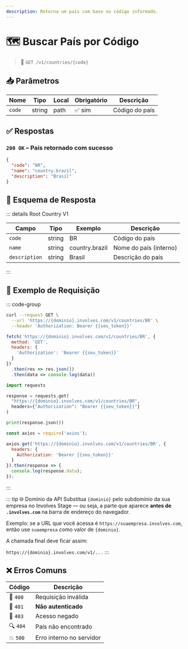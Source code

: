 ```yaml
---
description: Retorna um país com base no código informado.
---
```


# 🗺️ Buscar País por Código

> 🔗 `GET /v1/countries/{code}`


## 📥 Parâmetros

| Nome   | Tipo   | Local | Obrigatório | Descrição      |
| ------ | ------ | ----- | ----------- | -------------- |
| `code` | string | path  | ✅ sim       | Código do país |


## ✅ Respostas

### `200 OK` – País retornado com sucesso

```json
{
  "code": "BR",
  "name": "country.brazil",
  "description": "Brasil"
}
```


## 🧬 Esquema de Resposta

::: details Root Country V1

| Campo         | Tipo   | Exemplo        | Descrição              |
| ------------- | ------ | -------------- | ---------------------- |
| `code`        | string | BR             | Código do país         |
| `name`        | string | country.brazil | Nome do país (interno) |
| `description` | string | Brasil         | Descrição do país      |

:::


## 📘 Exemplo de Requisição

::: code-group

```bash [🟢 cURL]
curl --request GET \
  --url 'https://{dominio}.involves.com/v1/countries/BR' \
  --header 'Authorization: Bearer {{seu_token}}'
```

```js [🟡 JavaScript]
fetch('https://{dominio}.involves.com/v1/countries/BR', {
  method: 'GET',
  headers: {
    'Authorization': 'Bearer {{seu_token}}'
  }
})
  .then(res => res.json())
  .then(data => console.log(data))
```

```python [🔵 Python]
import requests

response = requests.get(
  "https://{dominio}.involves.com/v1/countries/BR",
  headers={"Authorization": "Bearer {{seu_token}}"}
)

print(response.json())
```

```js [🟣 Node.js]
const axios = require('axios');

axios.get('https://{dominio}.involves.com/v1/countries/BR', {
  headers: {
    Authorization: 'Bearer {{seu_token}}'
  }
}).then(response => {
  console.log(response.data);
});
```

:::


::: tip 🌐 Domínio da API
Substitua `{dominio}` pelo subdomínio da sua empresa no Involves Stage — ou seja, a parte que aparece **antes de `.involves.com`** na barra de endereço do navegador.

Exemplo: se a URL que você acessa é `https://suaempresa.involves.com`, então use `suaempresa` como valor de `{dominio}`.

A chamada final deve ficar assim:

`https://{dominio}.involves.com/v1/...`
:::


## ❌ Erros Comuns

| Código | Descrição                      |
|--------|--------------------------------|
| 🔴 `400`  | Requisição inválida            |
| 🔐 `401`  | **Não autenticado**            |
| 🚫 `403`  | Acesso negado                  |
| 🔍 `404`  | País não encontrado            |
| 💥 `500`  | Erro interno no servidor       |
